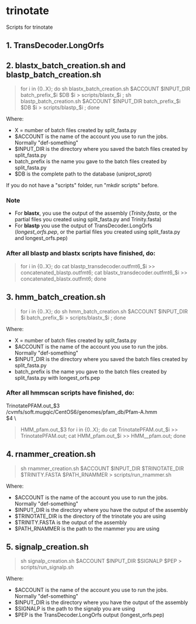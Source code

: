 # trinotate

Scripts for trinotate

## 1. TransDecoder.LongOrfs

## 2. blastx_batch_creation.sh and blastp_batch_creation.sh

  > for i in {0..X}; do sh blastx_batch_creation.sh $ACCOUNT $INPUT_DIR batch_prefix_$i $DB $i > scripts/blastx_$i ; sh blastp_batch_creation.sh $ACCOUNT $INPUT_DIR batch_prefix_$i $DB $i > scripts/blastp_$i ; done

Where:
 - X = number of batch files created by split_fasta.py
 - $ACCOUNT is the name of the account you use to run the jobs. Normally "def-something"
 - $INPUT_DIR is the directory where you saved the batch files created by split_fasta.py
 - batch_prefix is the name you gave to the batch files created by split_fasta.py
 - $DB is the complete path to the database (uniprot_sprot)
 
If you do not have a "scripts" folder, run "mkdir scripts" before.

### Note
  - For **blastx**, you use the output of the assembly (_Trinity.fasta_, or the partial files you created using split_fasta.py and Trinity.fasta)
  - For **blastp** you use the output of TransDecoder.LongOrfs (_longest_orfs.pep_, or the partial files you created using split_fasta.py and longest_orfs.pep)
  
### After all blastp and blastx scripts have finished, do:

> for i in {0..X}; do cat blastp_transdecoder.outfmt6_$i >> concatenated_blastp.outfmt6; cat blastx_transdecoder.outfmt6_$i >> concatenated_blastx.outfmt6; done

## 3. hmm_batch_creation.sh

 > for i in {0..X}; do sh hmm_batch_creation.sh $ACCOUNT $INPUT_DIR $i batch_prefix_$i > scripts/blastx_$i ; done
 
Where:
 - X = number of batch files created by split_fasta.py
 - $ACCOUNT is the name of the account you use to run the jobs. Normally "def-something"
 - $INPUT_DIR is the directory where you saved the batch files created by split_fasta.py
 - batch_prefix is the name you gave to the batch files created by split_fasta.py with longest_orfs.pep

### After all hmmscan scripts have finished, do:
 TrinotatePFAM.out_$3\
 /cvmfs/soft.mugqic/CentOS6/genomes/pfam_db/Pfam-A.hmm\
 $4 \
> HMM_pfam.out_$3
> for i in {0..X}; do cat TrinotatePFAM.out_$i >> TrinotatePFAM.out; cat HMM_pfam.out_$i >> HMM__pfam.out; done

## 4. rnammer_creation.sh

 > sh rnammer_creation.sh $ACCOUNT $INPUT_DIR $TRINOTATE_DIR $TRINITY.FASTA $PATH_RNAMMER > scripts/run_rnammer.sh
 
Where:
 - $ACCOUNT is the name of the account you use to run the jobs. Normally "def-something"
 - $INPUT_DIR is the directory where you have the output of the assembly
 - $TRINOTATE_DIR is the directory of the trinotate you are using
 - $TRINITY.FASTA is the output of the assembly
 - $PATH_RNAMMER is the path to the rnammer you are using
 
 ## 5. signalp_creation.sh

 > sh signalp_creation.sh $ACCOUNT $INPUT_DIR $SIGNALP $PEP > scripts/run_signalp.sh
 
Where:
 - $ACCOUNT is the name of the account you use to run the jobs. Normally "def-something"
 - $INPUT_DIR is the directory where you have the output of the assembly
 - $SIGNALP is the path to the signalp you are using
 - $PEP is the TransDecoder.LongOrfs output (longest_orfs.pep)
